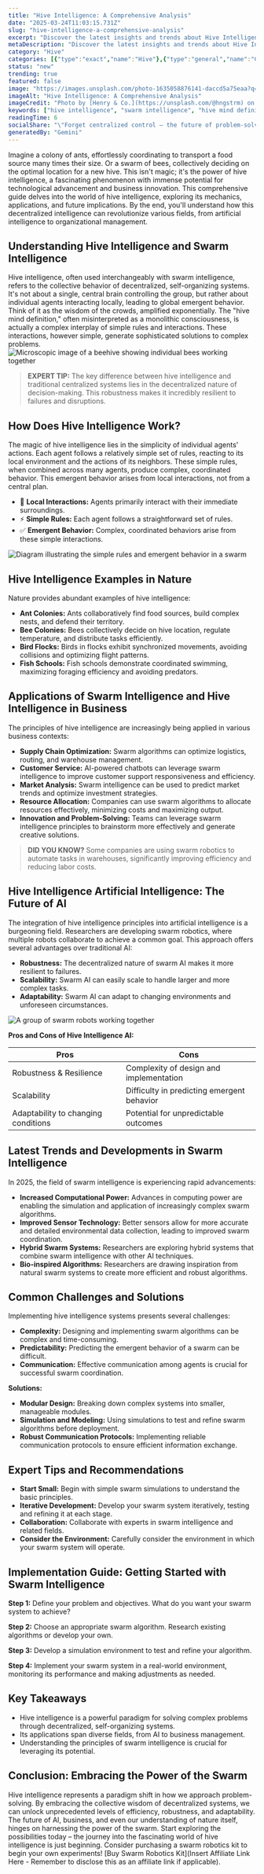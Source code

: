 ```yaml
---
title: "Hive Intelligence: A Comprehensive Analysis"
date: "2025-03-24T11:03:15.731Z"
slug: "hive-intelligence-a-comprehensive-analysis"
excerpt: "Discover the latest insights and trends about Hive Intelligence. This comprehensive guide covers everything you need to know about Hive Intelligence in 2025."
metaDescription: "Discover the latest insights and trends about Hive Intelligence. This comprehensive guide covers everything you need to know about Hive Intelligence in 202..."
category: "Hive"
categories: [{"type":"exact","name":"Hive"},{"type":"general","name":"Computer Science"},{"type":"medium","name":"Artificial Intelligence"},{"type":"specific","name":"Swarm Robotics"},{"type":"niche","name":"Ant Colony Optimization"}]
status: "new"
trending: true
featured: false
image: "https://images.unsplash.com/photo-1635058876141-daccd5a75eaa?q=85&w=1200&fit=max&fm=webp&auto=compress"
imageAlt: "Hive Intelligence: A Comprehensive Analysis"
imageCredit: "Photo by [Henry & Co.](https://unsplash.com/@hngstrm) on Unsplash"
keywords: ["hive intelligence", "swarm intelligence", "hive mind definition", "benefits of hive intelligence", "hive intelligence examples", "how does hive intelligence work", "applications of swarm intelligence", "buy swarm robotics kit", "hive intelligence in business", "hive intelligence artificial intelligence"]
readingTime: 6
socialShare: "\"Forget centralized control – the future of problem-solving lies in harnessing the collective intelligence of decentralized swarms.  The implications are staggering.\""
generatedBy: "Gemini"
---
```




Imagine a colony of ants, effortlessly coordinating to transport a food source many times their size.  Or a swarm of bees, collectively deciding on the optimal location for a new hive. This isn't magic; it's the power of hive intelligence, a fascinating phenomenon with immense potential for technological advancement and business innovation.  This comprehensive guide delves into the world of hive intelligence, exploring its mechanics, applications, and future implications.  By the end, you'll understand how this decentralized intelligence can revolutionize various fields, from artificial intelligence to organizational management.

## Understanding Hive Intelligence and Swarm Intelligence

Hive intelligence, often used interchangeably with swarm intelligence, refers to the collective behavior of decentralized, self-organizing systems.  It's not about a single, central brain controlling the group, but rather about individual agents interacting locally, leading to global emergent behavior.  Think of it as the wisdom of the crowds, amplified exponentially.  The "hive mind definition," often misinterpreted as a monolithic consciousness, is actually a complex interplay of simple rules and interactions.  These interactions, however simple, generate sophisticated solutions to complex problems. ![Microscopic image of a beehive showing individual bees working together](https://images.unsplash.com/photo-1635058876141-daccd5a75eaa?q=85&w=1200&fit=max&fm=webp&auto=compress)

> **EXPERT TIP:**  The key difference between hive intelligence and traditional centralized systems lies in the decentralized nature of decision-making.  This robustness makes it incredibly resilient to failures and disruptions.

## How Does Hive Intelligence Work?

The magic of hive intelligence lies in the simplicity of individual agents' actions.  Each agent follows a relatively simple set of rules, reacting to its local environment and the actions of its neighbors.  These simple rules, when combined across many agents, produce complex, coordinated behavior. This emergent behavior arises from local interactions, not from a central plan.

* 🔑 **Local Interactions:** Agents primarily interact with their immediate surroundings.
* ⚡ **Simple Rules:**  Each agent follows a straightforward set of rules.
* ✅ **Emergent Behavior:**  Complex, coordinated behaviors arise from these simple interactions.

![Diagram illustrating the simple rules and emergent behavior in a swarm](https://images.unsplash.com/photo-1508432127738-f4b0d5ee7c44?q=85&w=1200&fit=max&fm=webp&auto=compress)

## Hive Intelligence Examples in Nature

Nature provides abundant examples of hive intelligence:

* **Ant Colonies:** Ants collaboratively find food sources, build complex nests, and defend their territory.
* **Bee Colonies:** Bees collectively decide on hive location, regulate temperature, and distribute tasks efficiently.
* **Bird Flocks:** Birds in flocks exhibit synchronized movements, avoiding collisions and optimizing flight patterns.
* **Fish Schools:** Fish schools demonstrate coordinated swimming, maximizing foraging efficiency and avoiding predators.

## Applications of Swarm Intelligence and Hive Intelligence in Business

The principles of hive intelligence are increasingly being applied in various business contexts:

* **Supply Chain Optimization:**  Swarm algorithms can optimize logistics, routing, and warehouse management.
* **Customer Service:**  AI-powered chatbots can leverage swarm intelligence to improve customer support responsiveness and efficiency.
* **Market Analysis:**  Swarm intelligence can be used to predict market trends and optimize investment strategies.
* **Resource Allocation:**  Companies can use swarm algorithms to allocate resources effectively, minimizing costs and maximizing output.
* **Innovation and Problem-Solving:**  Teams can leverage swarm intelligence principles to brainstorm more effectively and generate creative solutions.

> **DID YOU KNOW?** Some companies are using swarm robotics to automate tasks in warehouses, significantly improving efficiency and reducing labor costs.

## Hive Intelligence Artificial Intelligence:  The Future of AI

The integration of hive intelligence principles into artificial intelligence is a burgeoning field.  Researchers are developing swarm robotics, where multiple robots collaborate to achieve a common goal.  This approach offers several advantages over traditional AI:

* **Robustness:**  The decentralized nature of swarm AI makes it more resilient to failures.
* **Scalability:**  Swarm AI can easily scale to handle larger and more complex tasks.
* **Adaptability:**  Swarm AI can adapt to changing environments and unforeseen circumstances.

![A group of swarm robots working together](https://images.unsplash.com/photo-1508432116762-1f883098ed41?q=85&w=1200&fit=max&fm=webp&auto=compress)

**Pros and Cons of Hive Intelligence AI:**

| Pros                               | Cons                                      |
|------------------------------------|------------------------------------------|
| Robustness & Resilience            | Complexity of design and implementation |
| Scalability                         | Difficulty in predicting emergent behavior |
| Adaptability to changing conditions | Potential for unpredictable outcomes     |

## Latest Trends and Developments in Swarm Intelligence

In 2025, the field of swarm intelligence is experiencing rapid advancements:

* **Increased Computational Power:**  Advances in computing power are enabling the simulation and application of increasingly complex swarm algorithms.
* **Improved Sensor Technology:**  Better sensors allow for more accurate and detailed environmental data collection, leading to improved swarm coordination.
* **Hybrid Swarm Systems:**  Researchers are exploring hybrid systems that combine swarm intelligence with other AI techniques.
* **Bio-inspired Algorithms:**  Researchers are drawing inspiration from natural swarm systems to create more efficient and robust algorithms.

## Common Challenges and Solutions

Implementing hive intelligence systems presents several challenges:

* **Complexity:** Designing and implementing swarm algorithms can be complex and time-consuming.
* **Predictability:**  Predicting the emergent behavior of a swarm can be difficult.
* **Communication:**  Effective communication among agents is crucial for successful swarm coordination.

**Solutions:**

* **Modular Design:**  Breaking down complex systems into smaller, manageable modules.
* **Simulation and Modeling:**  Using simulations to test and refine swarm algorithms before deployment.
* **Robust Communication Protocols:**  Implementing reliable communication protocols to ensure efficient information exchange.

## Expert Tips and Recommendations

* **Start Small:**  Begin with simple swarm simulations to understand the basic principles.
* **Iterative Development:**  Develop your swarm system iteratively, testing and refining it at each stage.
* **Collaboration:**  Collaborate with experts in swarm intelligence and related fields.
* **Consider the Environment:**  Carefully consider the environment in which your swarm system will operate.

## Implementation Guide:  Getting Started with Swarm Intelligence

**Step 1:** Define your problem and objectives. What do you want your swarm system to achieve?

**Step 2:** Choose an appropriate swarm algorithm.  Research existing algorithms or develop your own.

**Step 3:** Develop a simulation environment to test and refine your algorithm.

**Step 4:** Implement your swarm system in a real-world environment, monitoring its performance and making adjustments as needed.

## Key Takeaways

* Hive intelligence is a powerful paradigm for solving complex problems through decentralized, self-organizing systems.
* Its applications span diverse fields, from AI to business management.
* Understanding the principles of swarm intelligence is crucial for leveraging its potential.

## Conclusion: Embracing the Power of the Swarm

Hive intelligence represents a paradigm shift in how we approach problem-solving. By embracing the collective wisdom of decentralized systems, we can unlock unprecedented levels of efficiency, robustness, and adaptability.  The future of AI, business, and even our understanding of nature itself, hinges on harnessing the power of the swarm.  Start exploring the possibilities today – the journey into the fascinating world of hive intelligence is just beginning.  Consider purchasing a swarm robotics kit to begin your own experiments! [Buy Swarm Robotics Kit](Insert Affiliate Link Here - Remember to disclose this as an affiliate link if applicable).

